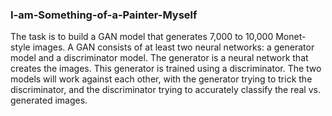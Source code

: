 ### I-am-Something-of-a-Painter-Myself

The task is to build a GAN model that generates 7,000 to 10,000 Monet-style images. A GAN consists of at least two neural networks: a generator model and a discriminator model. The generator is a neural network that creates the images. This generator is trained using a discriminator. The two models will work against each other, with the generator trying to trick the discriminator, and the discriminator trying to accurately classify the real vs. generated images.
